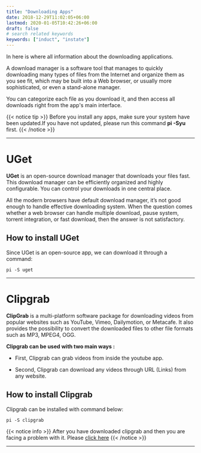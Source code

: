 ```yaml
---
title: "Downloading Apps"
date: 2018-12-29T11:02:05+06:00
lastmod: 2020-01-05T10:42:26+06:00
draft: false
# search related keywords
keywords: ["induct", "instate"]
---
```

In here is where all information about the downloading applications. 

A download manager is a software tool that manages to quickly downloading many types of files from the Internet and organize them as you see fit, which may be built into a Web browser, or usually more sophisticated, or even a stand-alone manager. 

You can categorize each file as you download it, and then access all downloads right from the app's main interface.


{{< notice tip >}}
Before you install any apps, make sure your system have been updated.If you have not updated, please run this command **pi -Syu** first.
{{< /notice >}}

---

# UGet

**UGet** is an open-source download manager that downloads your files fast. This download manager can be efficiently organized and highly configurable. You can control your downloads in one central place.
 
All the modern browsers have default download manager, it’s not good enough to handle effective downloading system. When the question comes whether a web browser can handle multiple download,  pause system, torrent integration, or fast download, then the answer is not satisfactory.

## How to install UGet
Since UGet is an open-source app, we can download it through a command:
```
pi -S uget
```

---

# Clipgrab
**ClipGrab** is a multi-platform software package for downloading videos from popular websites such as YouTube, Vimeo, Dailymotion, or Metacafe. It also provides the possibility to convert the downloaded files to other file formats such as MP3, MPEG4, OGG.

**Clipgrab can be used with two main ways :**

- First, Clipgrab can grab videos from inside the youtube app.

- Second, Clipgrab can download any videos through URL (Links) from any website.


## How to install Clipgrab

Clipgrab can be installed with command below:
```
pi -S clipgrab
```

{{< notice info >}}
After you have downloaded clipgrab and then you are facing a problem with it. Please [click here](#)
{{< /notice >}}

---